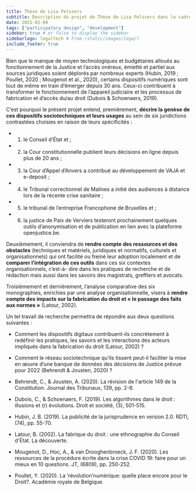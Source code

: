 ```yaml
---
title: Thèse de Lisa Pelssers
subtitle: Description du projet de Thèse de Lisa Pelssers dans le cadre du financement Projet de recherche
date: 2021-02-09
tags: ["participatory design", "development"]
sidebar: true # or false to display the sidebar
sidebarlogo: legaltech # From (static/images/logo/)
include_footer: true
---
```


Bien que le manque de moyen technologiques et budgétaires alloués au fonctionnement de la Justice et l’accès onéreux, émietté et partiel aux sources juridiques soient déplorés par nombreux experts (Hubin, 2019 ; Poullet, 2020 ; Mougenot et al., 2020), certains dispositifs numériques sont tout de même en train d’émerger depuis 30 ans. Ceux-ci contribuent à transformer le fonctionnement de l’appareil judiciaire et les processus de fabrication et d’accès du/au droit (Dubois & Schoenaers, 2019).

C’est pourquoi le présent projet entend, premièrement, **décrire la genèse de ces dispositifs sociotechniques et leurs usages** au sein de six juridictions contrastées choisies en raison de leurs spécificités : 
- 1) le Conseil d’État et ;
- 2) la Cour constitutionnelle publient leurs décisions en ligne depuis plus de 20 ans ;
- 3) la Cour d’Appel d’Anvers a contribué au développement de VAJA et e-deposit ;
- 4) le Tribunal correctionnel de Malines a initié des audiences à distance lors de la récente crise sanitaire ;
- 5) le tribunal de l’entreprise Francophone de Bruxelles et ;
- 6) la justice de Paix de Verviers testeront prochainement quelques outils d’anonymisation et de publication en lien avec la plateforme openjustice.be.

Deuxièmement, il conviendra de **rendre compte des ressources et des obstacles** (techniques et matériels, juridiques et normatifs, culturels et organisationnels) qui ont facilité ou freiné leur adoption localement et de **comparer l’intégration de ces outils** dans ces six contextes organisationnels, c’est-à- dire dans les pratiques de recherche et de rédaction mais aussi dans les savoirs des magistrats, greffiers et avocats.

Troisièmement et dernièrement, l’analyse comparative des six monographies, enrichies par une analyse organisationnelle, visera à **rendre compte des impacts sur la fabrication du droit et « le passage des faits aux normes »** (Latour, 2002). 

Un tel travail de recherche permettra de répondre aux deux questions suivantes :
- Comment les dispositifs digitaux contribuent-ils concrètement à redéfinir les pratiques, les savoirs et les interactions des acteurs impliqués dans la fabrication du droit (Latour, 2002) ? 
- Comment le réseau sociotechnique qu’ils tissent peut-il faciliter la mise en œuvre d’une banque de données des décisions de Justice prévue pour 2022 (Behrendt & Jousten, 2020) ?

- Behrendt, C., & Jousten, A. (2020). La révision de l'article 149 de la Constitution. Journal des Tribunaux, 139, pp. 2-8.
- Dubois, C., & Schoenaers, F. (2019). Les algorithmes dans le droit : illusions et (r) évolutions. Droit et société, (3), 501-515.
- Hubin, J. B. (2019). La publicité de la jurisprudence en version 2.0. RDTI, (74), pp. 55-70.
- Latour, B. (2002). La fabrique du droit : une ethnographie du Conseil d'État. La découverte.
- Mougenot, D., Hoc, A., & van Drooghenbroeck, J. F. (2020). Les ressources de la procédure écrite dans la crise COVID 19: faire pour un mieux en 10 questions. JT, (6809), pp. 250-252.
- Poullet, Y. (2020). La ‘révolution’numérique: quelle place encore pour le Droit?. Académie royale de Belgique.
